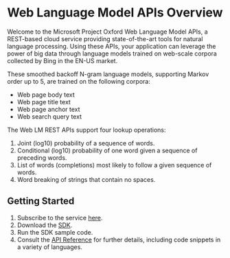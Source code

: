 <!-- 
NavPath: WebLM API
LinkLabel: Overview
Url: web-language-model-api/documentation
Weight: 100
-->

# Web Language Model APIs Overview

Welcome to the Microsoft Project Oxford Web Language Model APIs, a REST-based cloud service providing state-of-the-art tools for natural language processing. Using these APIs, your application can leverage the power of big data through language models trained on web-scale corpora collected by Bing in the EN-US market. 

These smoothed backoff N-gram language models, supporting Markov order up to 5, are trained on the following corpora: 

- Web page body text 
- Web page title text 
- Web page anchor text 
- Web search query text 

The Web LM REST APIs support four lookup operations:

1. Joint (log10) probability of a sequence of words.  
2. Conditional (log10) probability of one word given a sequence of preceding words. 
3. List of words (completions) most likely to follow a given sequence of words. 
4. Word breaking of strings that contain no spaces. 

## Getting Started

1. Subscribe to the service [here](https://www.projectoxford.ai/Account/Login?callbackUrl=/Subscription/Index?productId=/products/55e3f82f778daf16b4ba484c).
2. Download the [SDK](https://www.projectoxford.ai/sdk).
3. Run the SDK sample code. 
4. Consult the [API Reference](https://dev.projectoxford.ai/docs/services/55de9ca4e597ed1fd4e2f104) for further details, including code snippets in a variety of languages.

